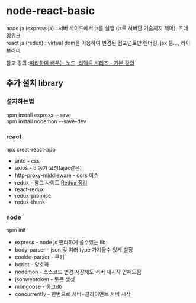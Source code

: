 # node-react-basic
node js (express js) : 서버 사이드에서 js를 실행 (js로 서버단 기술까지 제어), 프레임워크  
react js (redux) : virtual dom을 이용하여 변경된 컴포넌트만 렌더링, jsx 등..., 라이브러리  

참고 강의 :[따라하며 배우는 노드, 리액트 시리즈 - 기본 강의](https://www.inflearn.com/course/%EB%94%B0%EB%9D%BC%ED%95%98%EB%A9%B0-%EB%B0%B0%EC%9A%B0%EB%8A%94-%EB%85%B8%EB%93%9C-%EB%A6%AC%EC%95%A1%ED%8A%B8-%EA%B8%B0%EB%B3%B8/lecture/37076?tab=curriculum)

## 추가 설치 library
### 설치하는법  
npm install express --save   
npm install nodemon --save-dev  

### react
npx creat-react-app 
* antd - css
* axios - 비동기 요청(ajax같은)
* http-proxy-middleware - cors 이슈
* redux - 참고 사이트 [Redux 정리](https://kyun2da.dev/%EB%9D%BC%EC%9D%B4%EB%B8%8C%EB%9F%AC%EB%A6%AC/Redux-%EC%A0%95%EB%A6%AC/)
* react-redux 
* redux-promise
* redux-thunk

### node
npm init 
* express - node js 편리하게 쓸수있는 lib
* body-parser - json 및 여러 type 가져올수 있게 설정
* cookie-parser - 쿠키  
* bcript - 암호화
* nodemon - 소스코드 변경 저장해도 서버 재시작 안해도됨
* jsonwebtoken - 토큰 생성 
* mongoose - 몽고db
* concurrently - 한번으로 서버+클라이언트 서버 시작  




